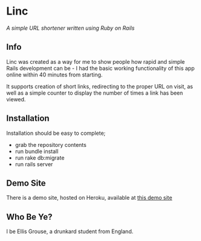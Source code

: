 Linc
====
*A simple URL shortener written using Ruby on Rails*

Info
----
Linc was created as a way for me to show people how rapid and simple Rails development can be - I had the
basic working functionality of this app online within 40 minutes from starting.

It supports creation of short links, redirecting to the proper URL on visit, as well as a simple counter to
display the number of times a link has been viewed.

Installation
------------

Installation should be easy to complete;

* grab the repository contents
* run bundle install
* run rake db:migrate
* run rails server

Demo Site
---------
There is a demo site, hosted on Heroku, available at [this demo site](http://linc.heroku.com)

Who Be Ye?
----------
I be Ellis Grouse, a drunkard student from England.